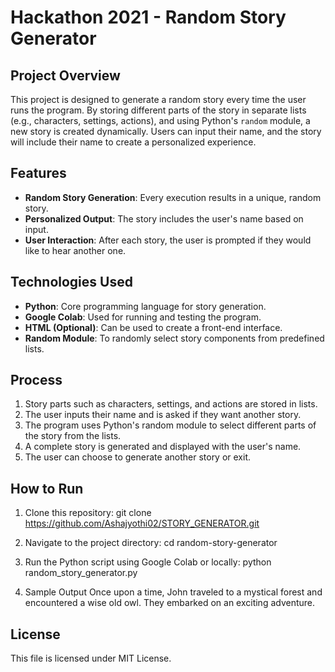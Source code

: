 # Hackathon 2021 - Random Story Generator

## Project Overview
This project is designed to generate a random story every time the user runs the program. By storing different parts of the story in separate lists (e.g., characters, settings, actions), and using Python's `random` module, a new story is created dynamically. Users can input their name, and the story will include their name to create a personalized experience.

## Features
- **Random Story Generation**: Every execution results in a unique, random story.
- **Personalized Output**: The story includes the user's name based on input.
- **User Interaction**: After each story, the user is prompted if they would like to hear another one.

## Technologies Used
- **Python**: Core programming language for story generation.
- **Google Colab**: Used for running and testing the program.
- **HTML (Optional)**: Can be used to create a front-end interface.
- **Random Module**: To randomly select story components from predefined lists.

## Process
1. Story parts such as characters, settings, and actions are stored in lists.
2. The user inputs their name and is asked if they want another story.
3. The program uses Python's random module to select different parts of the story from the lists.
4. A complete story is generated and displayed with the user's name.
5. The user can choose to generate another story or exit.

## How to Run
1. Clone this repository:
   git clone https://github.com/Ashajyothi02/STORY_GENERATOR.git

2. Navigate to the project directory:
   cd random-story-generator
   
3. Run the Python script using Google Colab or locally:
   python random_story_generator.py
   
4. Sample Output
   Once upon a time, John traveled to a mystical forest and encountered a wise old owl. They embarked on an exciting adventure.

## License
This file is licensed under MIT License.
